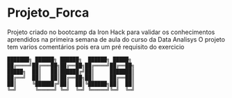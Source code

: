 # Projeto_Forca
 
Projeto criado no bootcamp da Iron Hack para validar os conhecimentos aprendidos na primeira semana de aula do curso da Data Analisys 
O projeto tem varios comentários pois era um pré requisito do exercicio

    ███████╗ ██████╗ ██████╗  ██████╗ █████╗ 
    ██╔════╝██╔═══██╗██╔══██╗██╔════╝██╔══██╗
    █████╗  ██║   ██║██████╔╝██║     ███████║
    ██╔══╝  ██║   ██║██╔══██╗██║     ██╔══██║
    ██║     ╚██████╔╝██║  ██║╚██████╗██║  ██║
    ╚═╝      ╚═════╝ ╚═╝  ╚═╝ ╚═════╝╚═╝  ╚═╝   